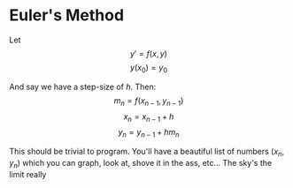 # Euler's Method 

Let 
$$y' = f(x,y)$$
$$y(x_0) = y_0$$

And say we have a step-size of $h$. Then:
$$m_n = f(x_{n-1},y_{n-1})$$
$$x_n = x_{n-1} + h$$
$$y_n = y_{n-1} + h m_n$$

This should be trivial to program. You'll have a beautiful list of numbers $(x_n,y_n)$ which you can graph, look at, shove it in the ass, etc... 
The sky's the limit really